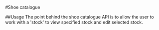 #Shoe catalogue


##Usage
The point behind the shoe catalogue API is to allow the user to work with a 'stock' to view specified stock and edit selected stock.